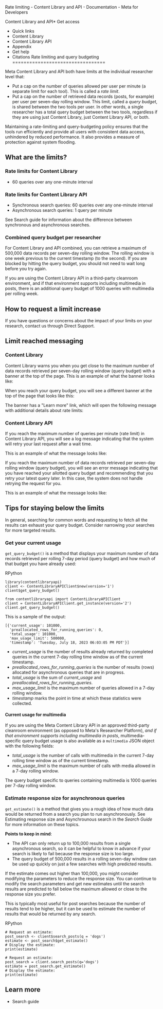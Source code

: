 Rate limiting - Content Library and API - Documentation - Meta for Developers

Content Library and API* Get access
* Quick links
* Content Library
* Content Library API
* Appendix
* Get help
* Citations
Rate limiting and query budgeting
=================================

Meta Content Library and API both have limits at the individual researcher level that:

* Put a cap on the number of queries allowed per user per minute (a separate limit for each tool). This is called a *rate limit*.
* Put a cap on the number of retrieved data records (posts, for example) per user per seven-day rolling window. This limit, called a *query budget*, is shared between the two tools per user. In other words, a single researcher has a total query budget between the two tools, regardless if they are using just Content Library, just Content Library API, or both.

Maintaining a rate-limiting and query-budgeting policy ensures that the tools run efficiently and provide all users with consistent data access, unhindered by reduced performance. It also provides a measure of protection against system flooding.

What are the limits?
--------------------

### Rate limits for Content Library

* 60 queries over any one-minute interval

### Rate limits for Content Library API

* Synchronous search queries: 60 queries over any one-minute interval
* Asynchronous search queries: 1 query per minute

See Search guide for information about the difference between synchronous and asynchronous searches.

### Combined query budget per researcher

For Content Library and API combined, you can retrieve a maximum of 500,000 data records per seven-day rolling window. The rolling window is one week previous to the current timestamp (to the second). If you are blocked by hitting the query budget, you should not need to wait long before you try again.

If you are using the Content Library API in a third-party cleanroom environment, and if that environment supports including multimedia in posts, there is an additional query budget of 1000 queries with multimedia per rolling week.

How to request a limit increase
-------------------------------

If you have questions or concerns about the impact of your limits on your research, contact us through Direct Support.

Limit reached messaging
-----------------------

### Content Library

Content Library warns you when you get close to the maximum number of data records retrieved per seven-day rolling window (query budget) with a banner at the top of the page. This is an example of what the banner looks like:

When you reach your query budget, you will see a different banner at the top of the page that looks like this:

The banner has a "Learn more" link, which will open the following message with additional details about rate limits:

### Content Library API

If you reach the maximum number of queries per minute (rate limit) in Content Library API, you will see a log message indicating that the system will retry your last request after a wait time.

This is an example of what the message looks like:

If you reach the maximum number of data records retrieved per seven-day rolling window (query budget), you will see an error message indicating that you have reached your allotted query budget and recommending that you retry your latest query later. In this case, the system does not handle retrying the request for you.

This is an example of what the message looks like:

Tips for staying below the limits
---------------------------------

In general, searching for common words and requesting to fetch all the results can exhaust your query budget. Consider narrowing your searches for more targeted results.

### Get your current usage

`get_query_budget()` is a method that displays your maximum number of data records retrieved per rolling 7-day period (query budget) and how much of that budget you have already used:

RPython
```
library(contentlibraryapi)
client <- ContentLibraryAPIClient$new(version='1')
client$get_query_budget()
```
```
from contentlibraryapi import ContentLibraryAPIClient
client = ContentLibraryAPIClient.get_instance(version='2')
client.get_query_budget()
```
This is a sample of the output:

```
[{'current_usage': 101000,
  'preallocated_rows_for_running_queries': 0,
  'total_usage': 101000,
  'max_usage_limit': 500000,
  'timestamp': 'Tuesday, July 18, 2023 06:03:05 PM PDT'}]
```
* *current\_usage* is the number of results already returned by completed queries in the current 7-day rolling time window as of the current timestamp.
* *preallocated\_rows\_for\_running\_queries* is the number of results (rows) allocated for asynchronous queries that are in progress.
* *total\_usage* is the sum of *current\_usage* and *preallocated\_rows\_for\_running\_queries*.
* *max\_usage\_limit* is the maximum number of queries allowed in a 7-day rolling window.
* *timestamp* marks the point in time at which these statistics were collected.

#### Current usage for multimedia

If you are using the Meta Content Library API in an approved third-party cleanroom environment (as opposed to Meta's Researcher Platform), *and if that environment supports including multimedia in posts*, multimedia-specific query budget usage is also available as a `multimedia` JSON object with the following fields:

* *total\_usage* is the number of calls with multimedia in the current 7-day rolling time window as of the current timestamp.
* *max\_usage\_limit* is the maximum number of calls with media allowed in a 7-day rolling window.

The query budget specific to queries containing multimedia is 1000 queries per 7-day rolling window.

### Estimate response size for asynchronous queries

`get_estimate()` is a method that gives you a rough idea of how much data would be returned from a search you plan to run asynchronously. See Estimating response size and Asynchrounous search in the *Search Guide* for more information on these topics.

**Points to keep in mind**:

* The API can only return up to 100,000 results from a single asynchronous search, so it can be helpful to know in advance if your search is likely to fail because the response size is too large.
* The query budget of 500,000 results in a rolling seven-day window can be used up quickly on just a few searches with high predicted results.

If the estimate comes out higher than 100,000, you might consider modifying the parameters to reduce the response size. You can continue to modify the search parameters and get new estimates until the search results are predicted to fall below the maximum allowed or close to the response size you prefer.

This is typically most useful for post searches because the number of results tend to be higher, but it can be used to estimate the number of results that would be returned by any search.

RPython
```
# Request an estimate:
post_search <- client$search_posts(q = 'dogs')
estimate <- post_search$get_estimate()        
# Display the estimate:        
print(estimate)
```
```
# Request an estimate:  
post_search = client.search_posts(q='dogs')        
estimate = post_search.get_estimate()
# Display the estimate:        
print(estimate)
```
Learn more
----------

* Search guide